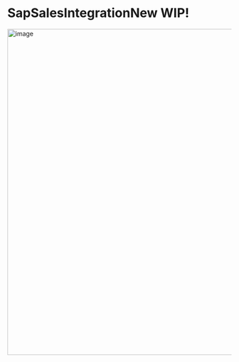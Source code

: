# SapSalesIntegrationNew WIP!
<img width="1683" height="735" alt="image" src="https://github.com/user-attachments/assets/056a5454-3622-4069-a615-2038fe89db90" />
